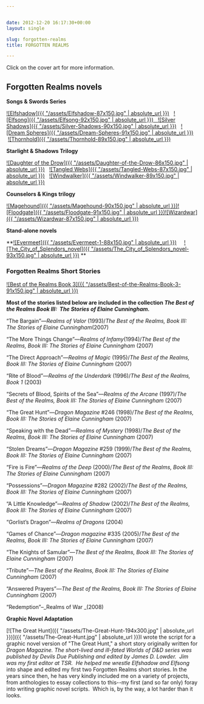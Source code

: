 ```yaml
---


date: 2012-12-20 16:17:30+00:00
layout: single

slug: forgotten-realms
title: FORGOTTEN REALMS

---
```


Click on the cover art for more information.


## Forgotten Realms novels


**Songs & Swords Series**


[![Elfshadow]({{ "/assets/Elfshadow-87x150.jpg" | absolute_url }})](http://www.elainecunningham.com/books/forgotten-realms/elfshadow-info/)   [![Elfsong]({{ "/assets/Elfsong-92x150.jpg" | absolute_url }})](http://www.elainecunningham.com/books/forgotten-realms/elfsong-info/)[   ](http://www.elainecunningham.com/books/forgotten-realms/elfsong-info/)[![Silver Shadows]({{ "/assets/Silver-Shadows-90x150.jpg" | absolute_url }})](http://www.elainecunningham.com/books/forgotten-realms/silver-shadows-info/)   [![Dream Spheres]({{ "/assets/Dream-Spheres-91x150.jpg" | absolute_url }})](http://www.elainecunningham.com/books/forgotten-realms/the-dream-spheres-info/)   [![Thornhold]({{ "/assets/Thornhold-89x150.jpg" | absolute_url }})](http://www.elainecunningham.com/books/forgotten-realms/thornhold-info/)


**Starlight & Shadows Trilogy**

[![Daughter of the Drow]({{ "/assets/Daughter-of-the-Drow-86x150.jpg" | absolute_url }})](http://www.elainecunningham.com/books/forgotten-realms/daughter-of-the-drow-info/)   [![Tangled Webs]({{ "/assets/Tangled-Webs-87x150.jpg" | absolute_url }})](http://www.elainecunningham.com/books/forgotten-realms/tangled-webs-info/)   [![Windwalker]({{ "/assets/Windwalker-89x150.jpg" | absolute_url }})](http://www.elainecunningham.com/books/forgotten-realms/windwalker-info/)

**Counselors & Kings trilogy**

[![Magehound]({{ "/assets/Magehound-90x150.jpg" | absolute_url }})](http://www.elainecunningham.com/books/forgotten-realms/the-magehound-info/)[![Floodgate]({{ "/assets/Floodgate-91x150.jpg" | absolute_url }})](http://www.elainecunningham.com/books/forgotten-realms/the-floodgate-info/)[![Wizardwar]({{ "/assets/Wizardwar-87x150.jpg" | absolute_url }})](http://www.elainecunningham.com/books/forgotten-realms/the-wizardwar-info/)









**Stand-alone novels**

**[![Evermeet]({{ "/assets/Evermeet-1-88x150.jpg" | absolute_url }})](http://www.elainecunningham.com/books/forgotten-realms/evermeet-info/)     [![The_City_of_Splendors_novel]({{ "/assets/The_City_of_Splendors_novel-93x150.jpg" | absolute_url }})](http://www.elainecunningham.com/books/forgotten-realms/the-city-of-splendors-info/)
**



### **Forgotten Realms Short Stories**


[![Best of the Realms Book 3]({{ "/assets/Best-of-the-Realms-Book-3-91x150.jpg" | absolute_url }})](http://www.elainecunningham.com/books/forgotten-realms/the-best-of-the-realms-book-iii-the-stories-of-elaine-cunningham-info/)

**Most of the stories listed below are included in the collection _The Best of the Realms Book III:  The Stories of Elaine Cunningham._**

“The Bargain”—_Realms of Valor_ (1993)/_The Best of the Realms, Book III: The Stories of Elaine Cunningham_(2007)

“The More Things Change”—_Realms of Infamy_(1994)/_The Best of the Realms, Book III: The Stories of Elaine Cunningham_ (2007)

“The Direct Approach”—_Realms of Magic_ (1995)/_The Best of the Realms, Book III: The Stories of Elaine Cunningham_ (2007)

“Rite of Blood”—_Realms of the Underdark_ (1996)/_The Best of the Realms, Book 1_ (2003)

“Secrets of Blood, Spirits of the Sea”—_Realms of the Arcane_ (1997)/_The Best of the Realms, Book III: The Stories of Elaine Cunningham_ (2007)

“The Great Hunt”—_Dragon Magazine_ #246 (1998)/_The Best of the Realms, Book III: The Stories of Elaine Cunningham_ (2007)

“Speaking with the Dead”—_Realms of Mystery_ (1998)/_The Best of the Realms, Book III: The Stories of Elaine Cunningham_ (2007)

“Stolen Dreams”—_Dragon Magazine_ #259 (1999)/_The Best of the Realms, Book III: The Stories of Elaine Cunningham_ (2007)

“Fire is Fire”—_Realms of the Deep_ (2000)/_The Best of the Realms, Book III: The Stories of Elaine Cunningham_ (2007)

“Possessions”—_Dragon Magazine_ #282 (2002)/_The Best of the Realms, Book III: The Stories of Elaine Cunningham_ (2007)

“A Little Knowledge”—_Realms of Shadow_ (2002)/_The Best of the Realms, Book III: The Stories of Elaine Cunningham_ (2007)

“Gorlist’s Dragon”—_Realms of Dragons_ (2004)

“Games of Chance”—_Dragon magazine_ #335 (2005)/_The Best of the Realms, Book III: The Stories of Elaine Cunningham_ (2007)

“The Knights of Samular”—_The Best of the Realms, Book III: The Stories of Elaine Cunningham_ (2007)

“Tribute”—_The Best of the Realms, Book III: The Stories of Elaine Cunningham_ (2007)

“Answered Prayers”—_The Best of the Realms, Book III: The Stories of Elaine Cunningham_ (2007)

“Redemption”–_Realms of War _(2008)

**Graphic Novel Adaptation**

[![The Great Hunt]({{ "/assets/The-Great-Hunt-194x300.jpg" | absolute_url }})]({{ "/assets/The-Great-Hunt.jpg" | absolute_url }})I wrote the script for a graphic novel version of "The Great Hunt," a short story originally written for _Dragon Magazine. _The short-lived and ill-fated Worlds of D&D series was published by Devils Due Publishing and edited by James D. Lowder.  Jim was my first editor at TSR.  He helped me wrestle _Elfshadow_ and_ Elfsong_ into shape and edited my first two Forgotten Realms short stories. In the years since then, he has very kindly included me on a variety of projects, from anthologies to essay collections to this--my first (and so far only) foray into writing graphic novel scripts.  Which is, by the way, a lot harder than it looks.
